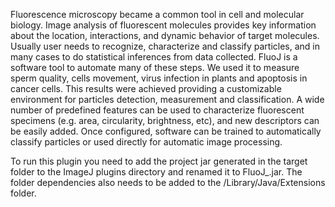 Fluorescence microscopy became a common tool in cell and molecular biology. Image analysis of fluorescent molecules provides key 
information about the location, interactions, and dynamic behavior of target molecules. Usually user needs to recognize, characterize 
and classify particles, and in many cases to do statistical inferences from data collected. 
FluoJ is a software tool to automate many of these steps. We used it to measure sperm quality, cells movement, virus infection in plants
 and apoptosis in cancer cells. This results were achieved providing a customizable environment for particles detection, measurement and
 classification.
A wide number of predefined features can be used to characterize fluorescent specimens (e.g. area, circularity, brightness, etc), 
and new descriptors can be easily added. Once configured, software can be trained to automatically classify particles or used directly
 for automatic image processing.

To run this plugin you need to add the project jar generated in the target folder to the ImageJ plugins directory and renamed it to 
FluoJ_.jar. The folder dependencies also needs to be added to the /Library/Java/Extensions folder.




